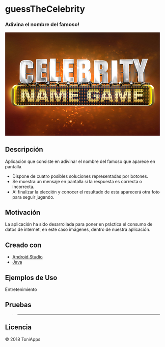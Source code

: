 # guessTheCelebrity
### Adivina el nombre del famoso!


<img src="https://github.com/Antonio1138/guessTheCelebrity/blob/master/namegame.jpg"/>

## Descripción
Aplicación que consiste en adivinar el nombre del famoso que aparece en pantalla.
- Dispone de cuatro posibles soluciones representadas por botones.
- Se muestra un mensaje en pantalla si la respuesta es correcta o incorrecta.
- Al finalizar la elección y conocer el resultado de esta aparecerá otra foto para seguir jugando.

## Motivación
La aplicación ha sido desarrollada para poner en práctica el consumo de datos de internet, en este caso imágenes, dentro de nuestra aplicación.

## Creado con
- [Android Studio](https://developer.android.com/studio/)
- [Java](https://www.java.com/es/download/)


## Ejemplos de Uso
Entretenimiento

## Pruebas
>------


## Licencia
:copyright: 2018 ToniApps
